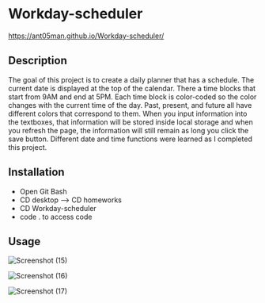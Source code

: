 # Workday-scheduler
https://ant05man.github.io/Workday-scheduler/

## Description

The goal of this project is to create a daily planner that has a schedule. The current date is displayed at the top of the calendar. There a time blocks that start from 9AM and end at 5PM. Each time block is color-coded so the color changes with the current time of the day. Past, present, and future all have different colors that correspond to them. When you input information into the textboxes, that information will be stored inside local storage and when you refresh the page, the information will still remain as long you click the save button. Different date and time functions were learned as I completed this project.

## Installation
-  Open Git Bash
-  CD desktop --> CD homeworks
-  CD Workday-scheduler
-  code . to access code

## Usage

![Screenshot (15)](https://github.com/ant05man/Workday-scheduler/assets/132954354/56ad7834-f494-4326-bc94-5e6b57f7ae2c)


![Screenshot (16)](https://github.com/ant05man/Workday-scheduler/assets/132954354/10f65f5f-5c5c-4921-8eb2-09ed7bebf234)

![Screenshot (17)](https://github.com/ant05man/Workday-scheduler/assets/132954354/35059e00-dbae-4a08-8d51-165fc60566aa)





